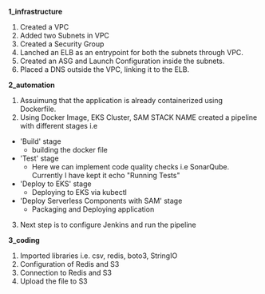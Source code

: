 **1_infrastructure**

 1. Created a VPC
 2. Added two Subnets in VPC 
 3. Created a Security Group
 4. Lanched an ELB as an entrypoint for both the subnets through VPC.
 5. Created an ASG and Launch Configuration inside the subnets.
 6. Placed a DNS outside the VPC, linking it to the ELB.



**2_automation**

 1. Assuimung that the application is already containerized using Dockerfile.
 2. Using Docker Image, EKS Cluster, SAM STACK NAME created a pipeline with different stages i.e 
   - 'Build' stage
      - building the docker file
   - 'Test' stage 
      - Here we can implement code quality checks i.e SonarQube. Currently I have kept it echo "Running Tests"
   - 'Deploy to EKS' stage
      - Deploying to EKS via kubectl 
   -  'Deploy Serverless Components with SAM' stage
      - Packaging and Deploying application 
 3. Next step is to configure Jenkins and run the pipeline


**3_coding**

 1. Imported libraries i.e. csv, redis, boto3, StringIO
 2. Configuration of Redis and S3
 3. Connection to Redis and S3
 4. Upload the file to S3



